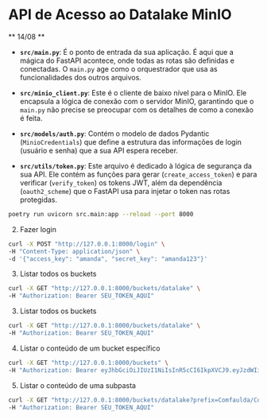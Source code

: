 # API de Acesso ao Datalake MinIO
** 14/08 ** 
-   **`src/main.py`**: É o ponto de entrada da sua aplicação. É aqui que a mágica do FastAPI acontece, onde todas as rotas são definidas e conectadas. O `main.py` age como o orquestrador que usa as funcionalidades dos outros arquivos.

-   **`src/minio_client.py`**: Este é o cliente de baixo nível para o MinIO. Ele encapsula a lógica de conexão com o servidor MinIO, garantindo que o `main.py` não precise se preocupar com os detalhes de como a conexão é feita.

-   **`src/models/auth.py`**: Contém o modelo de dados Pydantic (`MinioCredentials`) que define a estrutura das informações de login (usuário e senha) que a sua API espera receber.

-   **`src/utils/token.py`**: Este arquivo é dedicado à lógica de segurança da sua API. Ele contém as funções para gerar (`create_access_token`) e para verificar (`verify_token`) os tokens JWT, além da dependência (`oauth2_scheme`) que o FastAPI usa para injetar o token nas rotas protegidas.
```bash
poetry run uvicorn src.main:app --reload --port 8000
````

2. Fazer login
```bash
curl -X POST "http://127.0.0.1:8000/login" \
-H "Content-Type: application/json" \
-d '{"access_key": "amanda", "secret_key": "amanda123"}'
````

3. Listar todos os buckets 
```bash
curl -X GET "http://127.0.0.1:8000/buckets/datalake" \
-H "Authorization: Bearer SEU_TOKEN_AQUI"
```

3. Listar todos os buckets 
```bash
curl -X GET "http://127.0.0.1:8000/buckets/datalake" \
-H "Authorization: Bearer SEU_TOKEN_AQUI"
```

4. Listar o conteúdo de um bucket específico
```bash
curl -X GET "http://127.0.0.1:8000/buckets" \
-H "Authorization: Bearer eyJhbGciOiJIUzI1NiIsInR5cCI6IkpXVCJ9.eyJzdWIiOiJhbWFuZGEiLCJleHAiOjE3NTUxODYzNTV9.8CUJlF4K9zmDvXY4dtzkJR6fO95f1fnVANA_65UuT3U"
```
5. Listar o conteúdo de uma subpasta
```bash
curl -X GET "http://127.0.0.1:8000/buckets/datalake?prefix=Comfaulda/Combined%20Faults/" \
-H "Authorization: Bearer SEU_TOKEN_AQUI"
```
